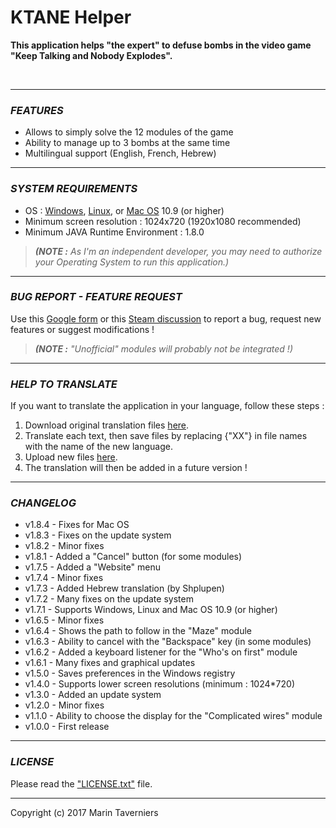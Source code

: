 # **KTANE Helper**

**This application helps "the expert" to defuse bombs in the video game "Keep Talking and Nobody Explodes".**

 

** **
### *FEATURES*
- Allows to simply solve the 12 modules of the game
- Ability to manage up to 3 bombs at the same time
- Multilingual support (English, French, Hebrew)


** **
### *SYSTEM REQUIREMENTS*
- OS : [Windows](../../raw/master/KTANE%20Helper.exe "Download \"KTANE Helper\" for Windows"), [Linux](../../raw/master/KTANE%20Helper.jar "Download \"KTANE Helper\" for Linux"), or [Mac OS](../../raw/master/KTANE%20Helper.app.zip "Download \"KTANE Helper\" for Mac OS") 10.9 (or higher)
- Minimum screen resolution : 1024x720 (1920x1080 recommended)
- Minimum JAVA Runtime Environment : 1.8.0  

> ***(NOTE :** As I'm an independent developer, you may need to authorize your Operating System to run this application.)*


** **
### *BUG REPORT - FEATURE REQUEST*
Use this [Google form](https://docs.google.com/forms/d/e/1FAIpQLSdfhX1ud7mLLvmb4UwSu9-sAMgo8KlXtgRYIdYkGlGg1uhyXQ/viewform "Open the Google form") or this [Steam discussion](http://steamcommunity.com/app/341800/discussions/0/357284131795715187/ "Open the Steam discussion") to report a bug, request new features or suggest modifications !  
  
> ***(NOTE :** "Unofficial" modules will probably not be integrated !)*


** **
### *HELP TO TRANSLATE*
If you want to translate the application in your language, follow these steps :
1) Download original translation files [here](../../tree/master/Translation "Download original translation files").
2) Translate each text, then save files by replacing {"XX"} in file names with the name of the new language.
3) Upload new files [here](https://drive.google.com/open?id=0B_uMcLBE5-StamVNVnoyM0hoUWc "Upload new translation files").
4) The translation will then be added in a future version !


** **
### *CHANGELOG*
* v1.8.4 - Fixes for Mac OS  
* v1.8.3 - Fixes on the update system  
* v1.8.2 - Minor fixes  
* v1.8.1 - Added a "Cancel" button (for some modules)  
* v1.7.5 - Added a "Website" menu  
* v1.7.4 - Minor fixes  
* v1.7.3 - Added Hebrew translation (by Shplupen)  
* v1.7.2 - Many fixes on the update system  
* v1.7.1 - Supports Windows, Linux and Mac OS 10.9 (or higher)  
* v1.6.5 - Minor fixes  
* v1.6.4 - Shows the path to follow in the "Maze" module  
* v1.6.3 - Ability to cancel with the "Backspace" key (in some modules)  
* v1.6.2 - Added a keyboard listener for the "Who's on first" module  
* v1.6.1 - Many fixes and graphical updates  
* v1.5.0 - Saves preferences in the Windows registry  
* v1.4.0 - Supports lower screen resolutions (minimum : 1024*720)  
* v1.3.0 - Added an update system  
* v1.2.0 - Minor fixes  
* v1.1.0 - Ability to choose the display for the "Complicated wires" module  
* v1.0.0 - First release  


** **
### *LICENSE*
Please read the ["LICENSE.txt"](../../blob/master/LICENSE.txt "Open the \"LICENSE.txt\" file") file.


** **
Copyright (c) 2017 Marin Taverniers
